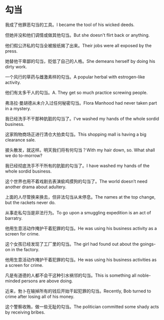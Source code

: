 # 勾当

<p><span class="chinese">我成了他罪恶勾当的工具。</span><span class="english">I became the tool of his wicked deeds.</span></p>

<p><span class="chinese">但她并没和他们调情或做其他勾当。</span><span class="english">But she doesn't flirt back or anything.</span></p>

<p><span class="chinese">他们假公济私的勾当全被报纸揭了出来。</span><span class="english">Their jobs were all exposed by the press.</span></p>

<p><span class="chinese">她替他干卑鄙的勾当，贬低了自己的人格。</span><span class="english">She demeans herself by doing his dirty work.</span></p>

<p><span class="chinese">一个风行的草药与雌激素样的勾当。</span><span class="english">A popular herbal with estrogen-like activity.</span></p>

<p><span class="chinese">他们有太多干人的勾当。</span><span class="english">A. They get so much practice screwing people.</span></p>

<p><span class="chinese">弗洛拉·曼胡德从未介入过任何秘密勾当。</span><span class="english">Flora Manhood had never taken part in a mystery.</span></p>

<p><span class="chinese">我已经洗手不干那种肮脏的勾当了。</span><span class="english">I've washed my hands of the whole sordid business.</span></p>

<p><span class="chinese">这家购物商场正进行清仓大拍卖勾当。</span><span class="english">This shopping mall is having a big clearance sale.</span></p>

<p><span class="chinese">披头散发，就这样。明天我们将有何勾当？</span><span class="english">With my hair down, so. What shall we do to-morrow?</span></p>

<p><span class="chinese">我已经彻底洗手不干所有的肮脏的勾当了。</span><span class="english">I have washed my hands of the whole sordid business.</span></p>

<p><span class="chinese">这个世界也用不着戏剧去表演偷鸡摸狗的勾当了。</span><span class="english">The world doesn’t need another drama about adultery.</span></p>

<p><span class="chinese">上面的人尽管换来换去，但非法勾当从未停息。</span><span class="english">The names at the top change, but the rackets never do.</span></p>

<p><span class="chinese">从事走私勾当是非法行为。</span><span class="english">To go upon a smuggling expedition is an act of barratry.</span></p>

<p><span class="chinese">他用生意活动作掩护干着犯罪的勾当。</span><span class="english">He was using his business activity as a screen for crime.</span></p>

<p><span class="chinese">这个女孩已经发现了工厂里的勾当。</span><span class="english">The girl had found out about the goings-on in the factory.</span></p>

<p><span class="chinese">他用生意活动作掩护干着犯罪的勾当。</span><span class="english">He was using his business activities as a screen for crime.</span></p>

<p><span class="chinese">凡是有道德的人都不会干这种引水祸邻的勾当。</span><span class="english">This is something all noble-minded persons are above doing.</span></p>

<p><span class="chinese">近来，勃卜在输掉所有的钱后开始干起犯罪的勾当。</span><span class="english">Recently, Bob turned to crime after losing all of his money.</span></p>

<p><span class="chinese">这个警察收贿，做一些无耻的勾当。</span><span class="english">The politician committed some shady acts by receiving bribes.</span></p>

